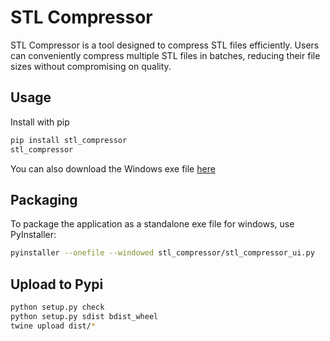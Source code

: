 # STL Compressor

STL Compressor is a tool designed to compress STL files efficiently. Users can conveniently compress multiple STL files in batches, reducing their file sizes without compromising on quality.

## Usage

Install with pip

```bash
pip install stl_compressor
stl_compressor
```

You can also download the Windows exe file [here](https://github.com/fan-ziqi/stl_compressor/releases)

## Packaging

To package the application as a standalone exe file for windows, use PyInstaller:

```bash
pyinstaller --onefile --windowed stl_compressor/stl_compressor_ui.py
```

## Upload to Pypi

```bash
python setup.py check
python setup.py sdist bdist_wheel
twine upload dist/*
```
